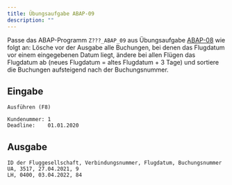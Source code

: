```yaml
---
title: Übungsaufgabe ABAP-09
description: ""
---
```


Passe das ABAP-Programm `Z???_ABAP_09` aus Übungsaufgabe [ABAP-08](abap-08.md) wie folgt an: Lösche vor der 
Ausgabe alle Buchungen, bei denen das Flugdatum vor einem eingegebenen Datum liegt, ändere bei allen Flügen das Flugdatum ab (neues Flugdatum = altes Flugdatum + 3 Tage) und sortiere die Buchungen aufsteigend nach der Buchungsnummer.

## Eingabe
```
Ausführen (F8)

Kundenummer: 1
Deadline:    01.01.2020
```

## Ausgabe
```
ID der Fluggesellschaft, Verbindungsnummer, Flugdatum, Buchungsnummer
UA, 3517, 27.04.2021, 9
LH, 0400, 03.04.2022, 84
```